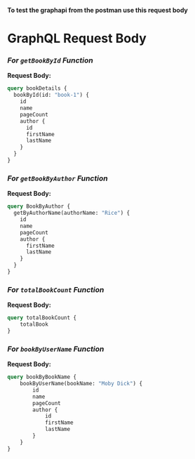 **To test the graphapi from the postman use this request body**

# GraphQL Request Body

### *For `getBookById` Function*

**Request Body:**

```graphql
query bookDetails {
  bookById(id: "book-1") {
    id
    name
    pageCount
    author {
      id
      firstName
      lastName
    }
  }
}
```

### *For `getBookByAuthor` Function*

**Request Body:**

```graphql
query BookByAuthor {
  getByAuthorName(authorName: "Rice") {
    id
    name
    pageCount
    author {
      firstName
      lastName
    }
  }
}

```

### *For `totalBookCount` Function*

**Request Body:**

```graphql
query totalBookCount {
    totalBook
}

```

### *For `bookByUserName` Function*

**Request Body:**

```graphql
query bookByBookName {
    bookByUserName(bookName: "Moby Dick") {
        id
        name
        pageCount
        author {
            id
            firstName
            lastName
        }
    }
}

```
